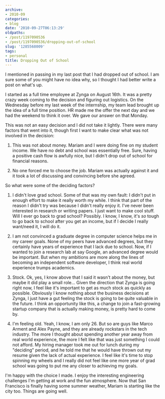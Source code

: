 ```yaml
---
archive:
- 2010-09
categories:
- blog
date: '2010-09-27T06:13:29'
oldpaths:
- /post/1197090536
- /post/1197090536/dropping-out-of-school
slug: '1285568009'
tags:
- personal
title: Dropping Out of School
---
```


I mentioned in passing in my last post that I had dropped out of school.
I am sure some of you might have no idea why, so I thought I had better
write a post on what's up.

I started as a full time employee at Zynga on August 16th.  It was
a pretty crazy week coming to the decision and figuring out logistics. On
the Wednesday before my last week of the internship, my team lead brought
up the idea of a full time position. HR made me the offer the next day and
we had the weekend to think it over. We gave our answer on that Monday.

This was not an easy decision and I did not take it lightly.  There were
many factors that went into it, though first I want to make clear what was
not involved in the decision:

1) This was not about money. Mariam and I were doing fine on my student
income. We have no debt and school was essentially free. Sure, having
a positive cash flow is awfully nice, but I didn't drop out of school for
financial reasons. 

2) No one forced me to choose the job. Mariam was actually against it and
it took a lot of discussing and convincing before she agreed.

So what were some of the deciding factors?

1) I didn't love grad school. Some of that was my own fault: I didn't put
in enough effort to make it really worth my while.  I think that part of
the reason I didn't try was because I didn't really enjoy it.  I've never
been interested in research or writing papers.  I just want to make cool
stuff.  Will I ever go back to grad school? Possibly.  I know, I know,
it's *so* tough to go back to school after you get an income, but if
I decide I really want/need it, I will do it.

2) I am not convinced a graduate degree in computer science helps me in my
career goals.  None of my peers have advanced degrees, but they certainly
have years of experience that I lack due to school.  Now, if I wanted to
join a research lab at say Google, an advanced degree would be important.
But when my ambitions are more along the lines of becoming an independent
software developer, I think real world experience trumps academics.

3) Stock.  Ok, yes, I know above that I said it wasn't about the money,
but maybe it did play a small role... Given the direction that Zynga is
going right now, I feel like it's important to get as much stock as
quickly as possible.  Obviously I know nothing about the business
decisions at Zynga, I just have a gut feeling the stock is going to be
quite valuable in the future.  I think an opportunity like this, a change
to join a fast-growing startup company that is actually making money, is
pretty hard to come by.

4) I'm feeling old. Yeah, I know, I am only 26.  But so are guys like
Marco Arment and Alex Payne, and they are already rockstars in the tech
industry.  The more I thought about spending another year away from real
world experience, the more I felt like that was just something I could not
afford.  My hiring manager took me out for lunch during my "deciding"
period, and he told me that he would have thrown out my resume given the
lack of actual experience.  I feel like it's time to stop spinning my
wheels and I really did not feel like one more year of grad school was
going to put me any closer to achieving my goals.

I'm happy with the choice I made.  I enjoy the interesting engineering
challenges I'm getting at work and the fun atmosphere.  Now that San
Francisco is finally having some summer weather, Mariam is starting like
the city too.  Things are going well.
